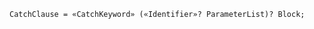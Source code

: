 <!-- This file is generated automatically by infrastructure scripts. Please don't edit by hand. -->

```{ .ebnf .slang-ebnf #CatchClause }
CatchClause = «CatchKeyword» («Identifier»? ParameterList)? Block;
```
